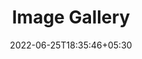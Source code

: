 ---
title: "Image Gallery"
date: 2022-06-25T18:35:46+05:30
draft: false
description: "My gallery"
layout: "gallery"
images:
 - src: /images/a1.jpeg
 - src: /images/a2.jpeg
 - src: /images/a3.jpeg
 - src: /images/a4.jpeg
 - src: /images/a5.jpeg
 - src: /images/a6.jpeg
 - src: /images/a7.jpeg
 - src: /images/a8.jpeg
 - src: /images/a9.jpeg
 - src: /images/a10.jpeg
 - src: /images/a11.jpeg
 - src: /images/a12.jpeg
 - src: /images/a13.jpeg
 - src: /images/a14.jpeg
 - src: /images/a15.jpeg
 - src: /images/a16.jpeg
 - src: /images/a17.jpeg
 - src: /images/a18.jpeg
 - src: /images/a19.jpeg
 - src: /images/a20.jpeg
 - src: /images/a21.jpeg
 - src: /images/a22.jpeg
 - src: /images/a23.jpeg
 - src: /images/a24.jpeg
 - src: /images/a25.jpeg
 - src: /images/a26.jpeg
 - src: /images/a27.jpeg

---